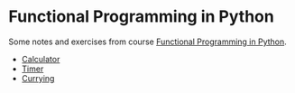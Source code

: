 # Functional Programming in Python

Some notes and exercises from course [Functional Programming in Python](https://www.udemy.com/course/functional-programming-in-python/learn/lecture/7695128#overview).

- [Calculator](./calculator.ipynb)
- [Timer](./timer.ipynb)
- [Currying](./currying.ipynb)
